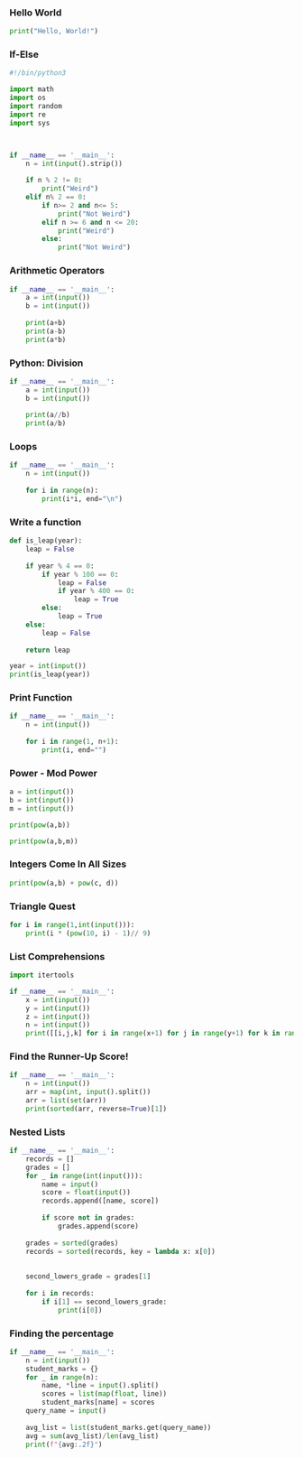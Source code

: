 ### Hello World
```python
print("Hello, World!")
```

### If-Else
```python
#!/bin/python3

import math
import os
import random
import re
import sys



if __name__ == '__main__':
    n = int(input().strip())
    
    if n % 2 != 0:
        print("Weird")
    elif n% 2 == 0:
        if n>= 2 and n<= 5:
            print("Not Weird")
        elif n >= 6 and n <= 20:
            print("Weird")
        else:
            print("Not Weird")
```

### Arithmetic Operators
```python
if __name__ == '__main__':
    a = int(input())
    b = int(input())
    
    print(a+b)
    print(a-b)
    print(a*b)
```

### Python: Division
```python
if __name__ == '__main__':
    a = int(input())
    b = int(input())
    
    print(a//b)
    print(a/b)
```

### Loops
```python
if __name__ == '__main__':
    n = int(input())
    
    for i in range(n):
        print(i*i, end="\n")
```

### Write a function
```python
def is_leap(year):
    leap = False
    
    if year % 4 == 0:
        if year % 100 == 0: 
            leap = False
            if year % 400 == 0: 
                leap = True 
        else:
            leap = True       
    else:
        leap = False
    
    return leap

year = int(input())
print(is_leap(year))
```

### Print Function
```python
if __name__ == '__main__':
    n = int(input())
    
    for i in range(1, n+1):
        print(i, end="")
```

### Power - Mod Power
```python
a = int(input())
b = int(input())
m = int(input())

print(pow(a,b))

print(pow(a,b,m))
```

### Integers Come In All Sizes
```python
print(pow(a,b) + pow(c, d))
```

### Triangle Quest
```python
for i in range(1,int(input())):
    print(i * (pow(10, i) - 1)// 9)
```

### List Comprehensions
```python
import itertools

if __name__ == '__main__':
    x = int(input())
    y = int(input())
    z = int(input())
    n = int(input())
    print([[i,j,k] for i in range(x+1) for j in range(y+1) for k in range(z+1) if i + j + k != n])

```

### Find the Runner-Up Score!
```python
if __name__ == '__main__':
    n = int(input())
    arr = map(int, input().split())
    arr = list(set(arr))
    print(sorted(arr, reverse=True)[1])
```

### Nested Lists
```python
if __name__ == '__main__':
    records = []
    grades = []
    for _ in range(int(input())):
        name = input()
        score = float(input())
        records.append([name, score])
        
        if score not in grades:
            grades.append(score)
    
    grades = sorted(grades)
    records = sorted(records, key = lambda x: x[0])
    
    
    second_lowers_grade = grades[1]
    
    for i in records:
        if i[1] == second_lowers_grade:
            print(i[0])
```

### Finding the percentage
```python
if __name__ == '__main__':
    n = int(input())
    student_marks = {}
    for _ in range(n):
        name, *line = input().split()
        scores = list(map(float, line))
        student_marks[name] = scores
    query_name = input()
    
    avg_list = list(student_marks.get(query_name))
    avg = sum(avg_list)/len(avg_list)
    print(f"{avg:.2f}")
```